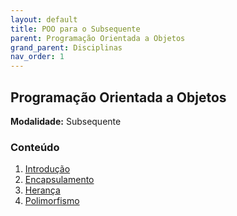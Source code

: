 ```yaml
---
layout: default
title: POO para o Subsequente
parent: Programação Orientada a Objetos
grand_parent: Disciplinas
nav_order: 1
---
```


## Programação Orientada a Objetos

**Modalidade:** Subsequente

### Conteúdo

1. [Introdução](/content/poo/subsequente/1-introducao.html)
2. [Encapsulamento](/content/poo/subsequente/2-encapsulamento.html)
3. [Herança](/content/poo/subsequente/3-heranca.html)
4. [Polimorfismo](/content/poo/subsequente/4-polimorfismo.html)
